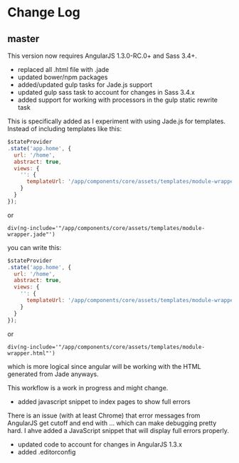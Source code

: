 # Change Log

## master

This version now requires AngularJS 1.3.0-RC.0+ and Sass 3.4+.

- replaced all .html file with .jade
- updated bower/npm packages
- added/updated gulp tasks for Jade.js support
- updated gulp sass task to account for changes in Sass 3.4.x
- added support for working with processors in the gulp static rewrite task

This is specifically added as I experiment with using Jade.js for templates.  Instead of including templates like this:

```javascript
$stateProvider
.state('app.home', {
  url: '/home',
  abstract: true,
  views: {
    '': {
      templateUrl: '/app/components/core/assets/templates/module-wrapper.jade'
    }
  }
});
```

or

```jade
div(ng-include='"/app/components/core/assets/templates/module-wrapper.jade"')
```

you can write this:

```javascript
$stateProvider
.state('app.home', {
  url: '/home',
  abstract: true,
  views: {
    '': {
      templateUrl: '/app/components/core/assets/templates/module-wrapper.html'
    }
  }
});
```

or

```jade
div(ng-include='"/app/components/core/assets/templates/module-wrapper.html"')
```

which is more logical since angular will be working with the HTML generated from Jade anyways.

This workflow is a work in progress and might change.

- added javascript snippet to index pages to show full errors

There is an issue (with at least Chrome) that error messages from AngularJS get cutoff and end with ... which can make debugging pretty hard.  I ahve added a JavaScript snippet that will display full errors properly.

- updated code to account for changes in AngularJS 1.3.x
- added .editorconfig
